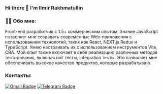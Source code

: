 ### Hi there 👋 I'm Ilmir Rakhmatullin

### :man_technologist: Обо мне:

Front-end разработчик с 1.5+ коммерческим опытом. Знание JavaScript позволяет мне создавать современные Web-приложения с использованием технологий, таких как React, NEXT.js Redux и TypeScript. Умею настраивать их с использованием инструментов Vite, CRA. Мой опыт также включает в себя реализацию различных методов тестирования, включая unit тесты, integration тесты. Это позволяет мне обеспечивать высокое качество продуктов, которые разрабатываю.

### Контакты:
[![Gmail Badge](https://img.shields.io/badge/-Gmail-red?style=flat&logo=Gmail&logoColor=white)](mailto:railmir@gmail.com) [![Telegram Badge](https://img.shields.io/style=flat&logo=Telegram&logoColor=white)]([https://t.me/f1llzzz](https://t.me/Ilmir_Rakhmatullin)https://t.me/Ilmir_Rakhmatullin)
